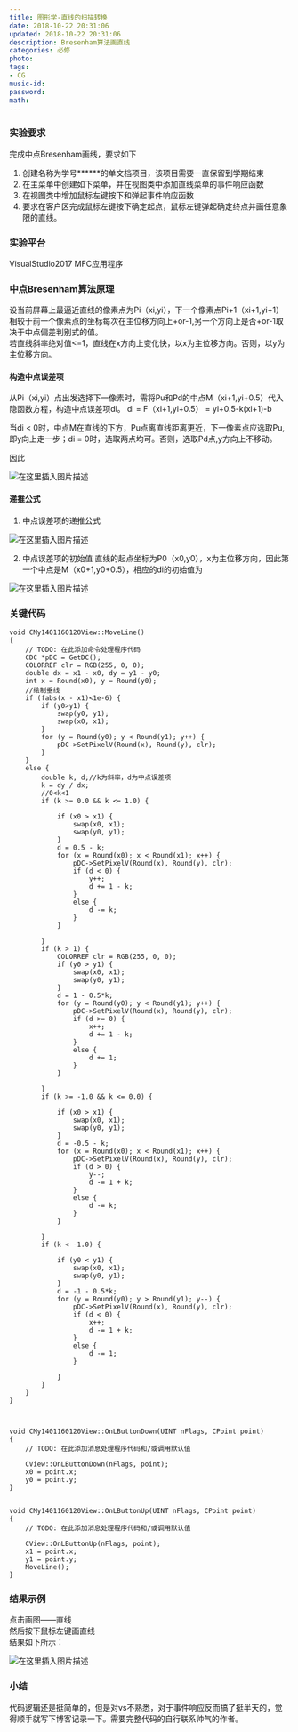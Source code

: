 ```yaml
---
title: 图形学-直线的扫描转换
date: 2018-10-22 20:31:06
updated: 2018-10-22 20:31:06
description: Bresenham算法画直线
categories: 必修
photo: 
tags: 
- CG
music-id:
password:
math:
---
```

### 实验要求
完成中点Bresenham画线，要求如下
1. 创建名称为学号******的单文档项目，该项目需要一直保留到学期结束
2. 在主菜单中创建如下菜单，并在视图类中添加直线菜单的事件响应函数
3. 在视图类中增加鼠标左键按下和弹起事件响应函数
4. 要求在客户区完成鼠标左键按下确定起点，鼠标左键弹起确定终点并画任意象限的直线。

### 实验平台
VisualStudio2017
MFC应用程序

### 中点Bresenham算法原理
设当前屏幕上最逼近直线的像素点为Pi（xi,yi），下一个像素点Pi+1（xi+1,yi+1）相较于前一个像素点的坐标每次在主位移方向上+or-1,另一个方向上是否+or-1取决于中点偏差判别式的值。  
若直线斜率绝对值<=1，直线在x方向上变化快，以x为主位移方向。否则，以y为主位移方向。
#### 构造中点误差项
从Pi（xi,yi）点出发选择下一像素时，需将Pu和Pd的中点M（xi+1,yi+0.5）代入隐函数方程，构造中点误差项di。
di = F（xi+1,yi+0.5） = yi+0.5-k(xi+1)-b  

当di < 0时，中点M在直线的下方，Pu点离直线距离更近，下一像素点应选取Pu,即y向上走一步；di = 0时，选取两点均可。否则，选取Pd点,y方向上不移动。  

因此  

![在这里插入图片描述](https://img-blog.csdn.net/20181015161512999?watermark/2/text/aHR0cHM6Ly9ibG9nLmNzZG4ubmV0L3FxXzM2NzExMDAz/font/5a6L5L2T/fontsize/400/fill/I0JBQkFCMA==/dissolve/70)


#### 递推公式
1. 中点误差项的递推公式

![在这里插入图片描述](https://img-blog.csdn.net/20181015161750614?watermark/2/text/aHR0cHM6Ly9ibG9nLmNzZG4ubmV0L3FxXzM2NzExMDAz/font/5a6L5L2T/fontsize/400/fill/I0JBQkFCMA==/dissolve/70)

2. 中点误差项的初始值
直线的起点坐标为P0（x0,y0），x为主位移方向，因此第一个中点是M（x0+1,y0+0.5），相应的di的初始值为  

![在这里插入图片描述](https://img-blog.csdn.net/20181015162028419?watermark/2/text/aHR0cHM6Ly9ibG9nLmNzZG4ubmV0L3FxXzM2NzExMDAz/font/5a6L5L2T/fontsize/400/fill/I0JBQkFCMA==/dissolve/70)

### 关键代码

```
void CMy1401160120View::MoveLine()
{
	// TODO: 在此添加命令处理程序代码
	CDC *pDC = GetDC();
	COLORREF clr = RGB(255, 0, 0);
	double dx = x1 - x0, dy = y1 - y0;
	int x = Round(x0), y = Round(y0);
	//绘制垂线
	if (fabs(x - x1)<1e-6) {
		if (y0>y1) {
			swap(y0, y1);
			swap(x0, x1);
		}
		for (y = Round(y0); y < Round(y1); y++) {
			pDC->SetPixelV(Round(x), Round(y), clr);
		}
	}
	else {
		double k, d;//k为斜率，d为中点误差项
		k = dy / dx;
		//0<k<1
		if (k >= 0.0 && k <= 1.0) {

			if (x0 > x1) {
				swap(x0, x1);
				swap(y0, y1);
			}
			d = 0.5 - k;
			for (x = Round(x0); x < Round(x1); x++) {
				pDC->SetPixelV(Round(x), Round(y), clr);
				if (d < 0) {
					y++;
					d += 1 - k;
				}
				else {
					d -= k;
				}
			}

		}
		if (k > 1) {
			COLORREF clr = RGB(255, 0, 0);
			if (y0 > y1) {
				swap(x0, x1);
				swap(y0, y1);
			}
			d = 1 - 0.5*k;
			for (y = Round(y0); y < Round(y1); y++) {
				pDC->SetPixelV(Round(x), Round(y), clr);
				if (d >= 0) {
					x++;
					d += 1 - k;
				}
				else {
					d += 1;
				}
			}

		}
		if (k >= -1.0 && k <= 0.0) {

			if (x0 > x1) {
				swap(x0, x1);
				swap(y0, y1);
			}
			d = -0.5 - k;
			for (x = Round(x0); x < Round(x1); x++) {
				pDC->SetPixelV(Round(x), Round(y), clr);
				if (d > 0) {
					y--;
					d -= 1 + k;
				}
				else {
					d -= k;
				}
			}

		}
		if (k < -1.0) {

			if (y0 < y1) {
				swap(x0, x1);
				swap(y0, y1);
			}
			d = -1 - 0.5*k;
			for (y = Round(y0); y > Round(y1); y--) {
				pDC->SetPixelV(Round(x), Round(y), clr);
				if (d < 0) {
					x++;
					d -= 1 + k;
				}
				else {
					d -= 1;
				}

			}
		}
	}
}



void CMy1401160120View::OnLButtonDown(UINT nFlags, CPoint point)
{
	// TODO: 在此添加消息处理程序代码和/或调用默认值

	CView::OnLButtonDown(nFlags, point);
	x0 = point.x;
	y0 = point.y;
}


void CMy1401160120View::OnLButtonUp(UINT nFlags, CPoint point)
{
	// TODO: 在此添加消息处理程序代码和/或调用默认值

	CView::OnLButtonUp(nFlags, point);
	x1 = point.x;
	y1 = point.y;
	MoveLine();
}
```

### 结果示例
点击画图——直线  
然后按下鼠标左键画直线  
结果如下所示：


![在这里插入图片描述](https://img-blog.csdn.net/20181022193120900?watermark/2/text/aHR0cHM6Ly9ibG9nLmNzZG4ubmV0L3FxXzM2NzExMDAz/font/5a6L5L2T/fontsize/400/fill/I0JBQkFCMA==/dissolve/70)

### 小结
代码逻辑还是挺简单的，但是对vs不熟悉，对于事件响应反而搞了挺半天的，觉得顺手就写下博客记录一下。需要完整代码的自行联系帅气的作者。

